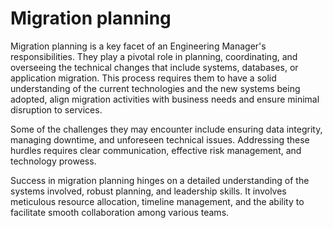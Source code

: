 # Migration planning

Migration planning is a key facet of an Engineering Manager's responsibilities. They play a pivotal role in planning, coordinating, and overseeing the technical changes that include systems, databases, or application migration. This process requires them to have a solid understanding of the current technologies and the new systems being adopted, align migration activities with business needs and ensure minimal disruption to services.

Some of the challenges they may encounter include ensuring data integrity, managing downtime, and unforeseen technical issues. Addressing these hurdles requires clear communication, effective risk management, and technology prowess.

Success in migration planning hinges on a detailed understanding of the systems involved, robust planning, and leadership skills. It involves meticulous resource allocation, timeline management, and the ability to facilitate smooth collaboration among various teams.